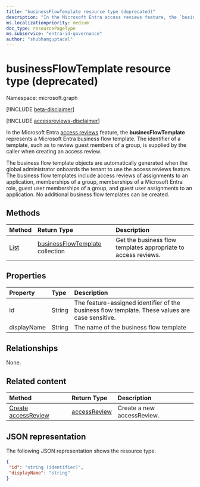 ```yaml
---
title: "businessFlowTemplate resource type (deprecated)"
description: "In the Microsoft Entra access reviews feature, the `businesFlowTemplate` represents a Microsoft Entra business flow template. The identifier of a template, such as to review guest members of a group, is supplied by the caller when creating an access review."
ms.localizationpriority: medium
doc_type: resourcePageType
ms.subservice: "entra-id-governance"
author: "shubhamguptacal"
---
```


# businessFlowTemplate resource type (deprecated)

Namespace: microsoft.graph

[!INCLUDE [beta-disclaimer](../../includes/beta-disclaimer.md)]

[!INCLUDE [accessreviews-disclaimer](../../includes/accessreviews-disclaimer.md)]

In the Microsoft Entra [access reviews](accessreviews-root.md) feature, the **businesFlowTemplate** represents a Microsoft Entra business flow template. The identifier of a template, such as to review guest members of a group, is supplied by the caller when creating an access review.

The business flow template objects are automatically generated when the global administrator onboards the tenant to use the access reviews feature.  The business flow templates include access reviews of assignments to an application, memberships of a group, memberships of a Microsoft Entra role, guest user memberships of a group, and guest user assignments to an application. No additional business flow templates can be created.


## Methods

| Method           | Return Type    |Description|
|:---------------|:--------|:----------|
|[List](../api/businessflowtemplate-list.md) | [businessFlowTemplate](businessflowtemplate.md) collection| Get the business flow templates appropriate to access reviews.|

## Properties
| Property       | Type    |Description|
|:---------------|:--------|:----------|
| id                     |String                | The feature-assigned identifier of the business flow template. These values are case sensitive.                                      |
| displayName            |String                | The name of the business flow template                                                             |


## Relationships

None.

## Related content

| Method           | Return Type    |Description|
|:---------------|:--------|:----------|
|[Create accessReview](../api/accessreview-create.md) |    [accessReview](accessreview.md) |    Create a new accessReview. |


## JSON representation

The following JSON representation shows the resource type.

<!-- {
  "blockType": "resource",
  "optionalProperties": [

  ],
  "@odata.type": "microsoft.graph.businessFlowTemplate"
}-->

```json
{
 "id": "string (identifier)",
 "displayName": "string"
}

```

<!--
{
  "type": "#page.annotation",
  "description": "businessFlowTemplate resource",
  "keywords": "",
  "section": "documentation",
  "tocPath": "",
  "suppressions": []
}
-->
